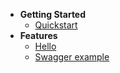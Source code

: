* **Getting Started**
    * [Quickstart](content/quickstart.md)
* **Features**
    * [Hello](content/hello.md)
    * [Swagger example](content/swagger.md)
